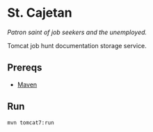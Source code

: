 # St. Cajetan
*Patron saint of job seekers and the unemployed.*

Tomcat job hunt documentation storage service.

## Prereqs

* [Maven](https://maven.apache.org/download.cgi)

## Run

`mvn tomcat7:run`
